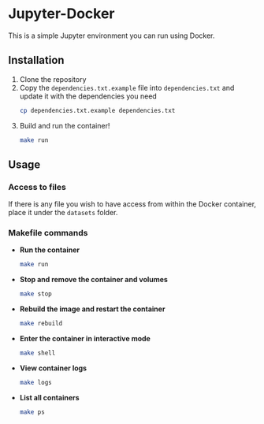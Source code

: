 # Jupyter-Docker

This is a simple Jupyter environment you can run using Docker.

## Installation

1. Clone the repository
2. Copy the `dependencies.txt.example` file into `dependencies.txt` and update it with the dependencies you need
    ```bash
    cp dependencies.txt.example dependencies.txt
    ```
3. Build and run the container!
    ```bash
    make run
    ```

## Usage
### Access to files

If there is any file you wish to have access from within the Docker container, place it under the `datasets` folder.

### Makefile commands
- **Run the container**
    ```bash
    make run
    ```

- **Stop and remove the container and volumes**
    ```bash
    make stop
    ```

- **Rebuild the image and restart the container**
    ```bash
    make rebuild
    ```

- **Enter the container in interactive mode**
    ```bash
    make shell
    ```

- **View container logs**
    ```bash
    make logs
    ```

- **List all containers**
    ```bash
    make ps
    ```
